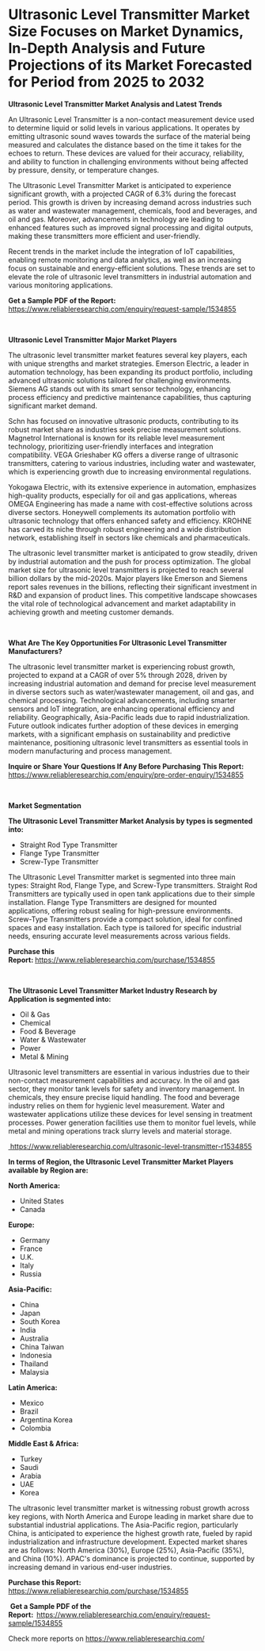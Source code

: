 <p><h1>Ultrasonic Level Transmitter Market Size Focuses on Market Dynamics, In-Depth Analysis and Future Projections of its Market Forecasted for Period from 2025 to 2032</h1></p><p><strong>Ultrasonic Level Transmitter Market Analysis and Latest Trends</strong></p>
<p><p>An Ultrasonic Level Transmitter is a non-contact measurement device used to determine liquid or solid levels in various applications. It operates by emitting ultrasonic sound waves towards the surface of the material being measured and calculates the distance based on the time it takes for the echoes to return. These devices are valued for their accuracy, reliability, and ability to function in challenging environments without being affected by pressure, density, or temperature changes.</p><p>The Ultrasonic Level Transmitter Market is anticipated to experience significant growth, with a projected CAGR of 6.3% during the forecast period. This growth is driven by increasing demand across industries such as water and wastewater management, chemicals, food and beverages, and oil and gas. Moreover, advancements in technology are leading to enhanced features such as improved signal processing and digital outputs, making these transmitters more efficient and user-friendly.</p><p>Recent trends in the market include the integration of IoT capabilities, enabling remote monitoring and data analytics, as well as an increasing focus on sustainable and energy-efficient solutions. These trends are set to elevate the role of ultrasonic level transmitters in industrial automation and various monitoring applications.</p></p>
<p><strong>Get a Sample PDF of the Report:&nbsp;</strong> <a href="https://www.reliableresearchiq.com/enquiry/request-sample/1534855?utm_campaign=1743&utm_medium=2&utm_source=Github&utm_content=ia&utm_term=17022025&utm_id=ultrasonic-level-transmitter">https://www.reliableresearchiq.com/enquiry/request-sample/1534855</a></p>
<p>&nbsp;</p>
<p><strong>Ultrasonic Level Transmitter Major Market Players</strong></p>
<p><p>The ultrasonic level transmitter market features several key players, each with unique strengths and market strategies. Emerson Electric, a leader in automation technology, has been expanding its product portfolio, including advanced ultrasonic solutions tailored for challenging environments. Siemens AG stands out with its smart sensor technology, enhancing process efficiency and predictive maintenance capabilities, thus capturing significant market demand.</p><p>Schn has focused on innovative ultrasonic products, contributing to its robust market share as industries seek precise measurement solutions. Magnetrol International is known for its reliable level measurement technology, prioritizing user-friendly interfaces and integration compatibility. VEGA Grieshaber KG offers a diverse range of ultrasonic transmitters, catering to various industries, including water and wastewater, which is experiencing growth due to increasing environmental regulations.</p><p>Yokogawa Electric, with its extensive experience in automation, emphasizes high-quality products, especially for oil and gas applications, whereas OMEGA Engineering has made a name with cost-effective solutions across diverse sectors. Honeywell complements its automation portfolio with ultrasonic technology that offers enhanced safety and efficiency. KROHNE has carved its niche through robust engineering and a wide distribution network, establishing itself in sectors like chemicals and pharmaceuticals.</p><p>The ultrasonic level transmitter market is anticipated to grow steadily, driven by industrial automation and the push for process optimization. The global market size for ultrasonic level transmitters is projected to reach several billion dollars by the mid-2020s. Major players like Emerson and Siemens report sales revenues in the billions, reflecting their significant investment in R&D and expansion of product lines. This competitive landscape showcases the vital role of technological advancement and market adaptability in achieving growth and meeting customer demands.</p></p>
<p>&nbsp;</p>
<p><strong>What Are The Key Opportunities For Ultrasonic Level Transmitter Manufacturers?</strong></p>
<p><p>The ultrasonic level transmitter market is experiencing robust growth, projected to expand at a CAGR of over 5% through 2028, driven by increasing industrial automation and demand for precise level measurement in diverse sectors such as water/wastewater management, oil and gas, and chemical processing. Technological advancements, including smarter sensors and IoT integration, are enhancing operational efficiency and reliability. Geographically, Asia-Pacific leads due to rapid industrialization. Future outlook indicates further adoption of these devices in emerging markets, with a significant emphasis on sustainability and predictive maintenance, positioning ultrasonic level transmitters as essential tools in modern manufacturing and process management.</p></p>
<p><strong>Inquire or Share Your Questions If Any Before Purchasing This Report:</strong> <a href="https://www.reliableresearchiq.com/enquiry/pre-order-enquiry/1534855?utm_campaign=1743&utm_medium=2&utm_source=Github&utm_content=ia&utm_term=17022025&utm_id=ultrasonic-level-transmitter">https://www.reliableresearchiq.com/enquiry/pre-order-enquiry/1534855</a></p>
<p>&nbsp;</p>
<p><strong>Market Segmentation</strong></p>
<p><strong>The Ultrasonic Level Transmitter Market Analysis by types is segmented into:</strong></p>
<p><ul><li>Straight Rod Type Transmitter</li><li>Flange Type Transmitter</li><li>Screw-Type Transmitter</li></ul></p>
<p><p>The Ultrasonic Level Transmitter market is segmented into three main types: Straight Rod, Flange Type, and Screw-Type transmitters. Straight Rod Transmitters are typically used in open tank applications due to their simple installation. Flange Type Transmitters are designed for mounted applications, offering robust sealing for high-pressure environments. Screw-Type Transmitters provide a compact solution, ideal for confined spaces and easy installation. Each type is tailored for specific industrial needs, ensuring accurate level measurements across various fields.</p></p>
<p><strong>Purchase this Report:&nbsp;</strong><a href="https://www.reliableresearchiq.com/purchase/1534855?utm_campaign=1743&utm_medium=2&utm_source=Github&utm_content=ia&utm_term=17022025&utm_id=ultrasonic-level-transmitter">https://www.reliableresearchiq.com/purchase/1534855</a></p>
<p>&nbsp;</p>
<p><strong>The Ultrasonic Level Transmitter Market Industry Research by Application is segmented into:</strong></p>
<p><ul><li>Oil & Gas</li><li>Chemical</li><li>Food & Beverage</li><li>Water & Wastewater</li><li>Power</li><li>Metal & Mining</li></ul></p>
<p><p>Ultrasonic level transmitters are essential in various industries due to their non-contact measurement capabilities and accuracy. In the oil and gas sector, they monitor tank levels for safety and inventory management. In chemicals, they ensure precise liquid handling. The food and beverage industry relies on them for hygienic level measurement. Water and wastewater applications utilize these devices for level sensing in treatment processes. Power generation facilities use them to monitor fuel levels, while metal and mining operations track slurry levels and material storage.</p></p>
<p><a href="https://www.reliableresearchiq.com/ultrasonic-level-transmitter-r1534855?utm_campaign=1743&utm_medium=2&utm_source=Github&utm_content=ia&utm_term=17022025&utm_id=ultrasonic-level-transmitter">&nbsp;https://www.reliableresearchiq.com/ultrasonic-level-transmitter-r1534855</a></p>
<p><strong>In terms of Region, the Ultrasonic Level Transmitter Market Players available by Region are:</strong></p>
<p>
    <p> <strong> North America: </strong>
        <ul>
            <li>United States</li>
            <li>Canada</li>
        </ul>
        </p> 
    <p> <strong> Europe: </strong>
        <ul>
            <li>Germany</li>
            <li>France</li>
            <li>U.K.</li>
            <li>Italy</li>
            <li>Russia</li>
        </ul>
        </p> 
    <p> <strong> Asia-Pacific: </strong>
        <ul>
            <li>China</li>
            <li>Japan</li>
            <li>South Korea</li>
            <li>India</li>
            <li>Australia</li>
            <li>China Taiwan</li>
            <li>Indonesia</li>
            <li>Thailand</li>
            <li>Malaysia</li>
        </ul>
        </p> 
    <p> <strong> Latin America: </strong>
        <ul>
            <li>Mexico</li>
            <li>Brazil</li>
            <li>Argentina Korea</li>
            <li>Colombia</li>
        </ul>
        </p> 
    <p> <strong> Middle East & Africa: </strong>
        <ul>
            <li>Turkey</li>
            <li>Saudi</li>
            <li>Arabia</li>
            <li>UAE</li>
            <li>Korea</li>
        </ul>
    </p>
    </p>
<p><p>The ultrasonic level transmitter market is witnessing robust growth across key regions, with North America and Europe leading in market share due to substantial industrial applications. The Asia-Pacific region, particularly China, is anticipated to experience the highest growth rate, fueled by rapid industrialization and infrastructure development. Expected market shares are as follows: North America (30%), Europe (25%), Asia-Pacific (35%), and China (10%). APAC's dominance is projected to continue, supported by increasing demand in various end-user industries.</p></p>
<p><strong>Purchase this Report: </strong><a href="https://www.reliableresearchiq.com/purchase/1534855?utm_campaign=1743&utm_medium=2&utm_source=Github&utm_content=ia&utm_term=17022025&utm_id=ultrasonic-level-transmitter">https://www.reliableresearchiq.com/purchase/1534855</a></p>
<p>&nbsp;<strong>Get a Sample PDF of the Report:&nbsp;&nbsp;</strong><a href="https://www.reliableresearchiq.com/enquiry/request-sample/1534855?utm_campaign=1743&utm_medium=2&utm_source=Github&utm_content=ia&utm_term=17022025&utm_id=ultrasonic-level-transmitter">https://www.reliableresearchiq.com/enquiry/request-sample/1534855</a></p>
<p><strong></strong></p>
<p>Check more reports on <a href="https://www.reliableresearchiq.com/?utm_campaign=1743&utm_medium=2&utm_source=Github&utm_content=ia&utm_term=17022025&utm_id=ultrasonic-level-transmitter">https://www.reliableresearchiq.com/</a></p>